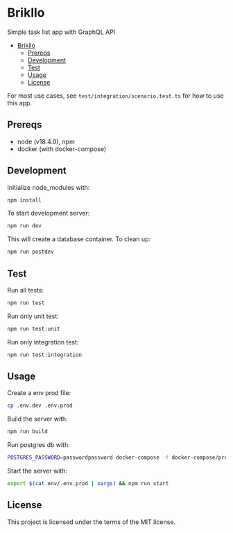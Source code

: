 # Brikllo

Simple task list app with GraphQL API

- [Brikllo](#brikllo)
  - [Prereqs](#prereqs)
  - [Development](#development)
  - [Test](#test)
  - [Usage](#usage)
  - [License](#license)

For most use cases, see `test/integration/scenario.test.ts` for how to use this app.

## Prereqs

- node (v18.4.0), npm
- docker (with docker-compose)

## Development

Initialize node_modules with:

```bash
npm install
```

To start development server:

```bash
npm run dev
```

This will create a database container. To clean up:

```bash
npm run postdev
```

## Test

Run all tests:

```bash
npm run test
```

Run only unit test:

```bash
npm run test:unit
```

Run only integration test:

```bash
npm run test:integration
```

## Usage

Create a env prod file:

```bash
cp .env.dev .env.prod
```

Build the server with:

```bash
npm run build
```

Run postgres db with:

```bash
POSTGRES_PASSWORD=passwordpassword docker-compose -f docker-compose/prod.yaml up -d
```

Start the server with:

```bash
export $(cat env/.env.prod | xargs) && npm run start
```

## License

This project is licensed under the terms of the MIT license.
